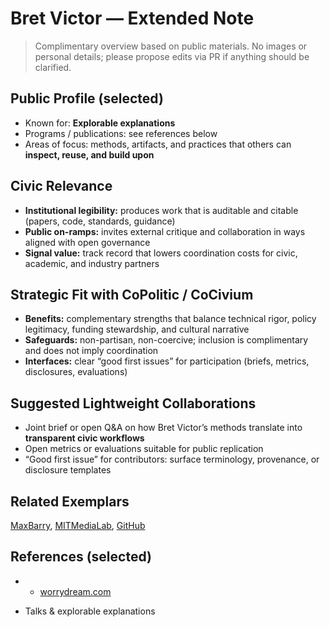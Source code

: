 # Bret Victor — Extended Note

> Complimentary overview based on public materials. No images or personal details; please propose edits via PR if anything should be clarified.

## Public Profile (selected)
- Known for: **Explorable explanations**
- Programs / publications: see references below
- Areas of focus: methods, artifacts, and practices that others can **inspect, reuse, and build upon**

## Civic Relevance
- **Institutional legibility:** produces work that is auditable and citable (papers, code, standards, guidance)
- **Public on-ramps:** invites external critique and collaboration in ways aligned with open governance
- **Signal value:** track record that lowers coordination costs for civic, academic, and industry partners

## Strategic Fit with CoPolitic / CoCivium
- **Benefits:** complementary strengths that balance technical rigor, policy legitimacy, funding stewardship, and cultural narrative
- **Safeguards:** non-partisan, non-coercive; inclusion is complimentary and does not imply coordination
- **Interfaces:** clear “good first issues” for participation (briefs, metrics, disclosures, evaluations)

## Suggested Lightweight Collaborations
- Joint brief or open Q&A on how Bret Victor’s methods translate into **transparent civic workflows**
- Open metrics or evaluations suitable for public replication
- “Good first issue” for contributors: surface terminology, provenance, or disclosure templates

## Related Exemplars
[MaxBarry](/funders/MaxBarry.md), [MITMediaLab](/funders/MITMediaLab.md), [GitHub](/funders/GitHub.md)

## References (selected)
- * [worrydream.com](https://worrydream.com)
* Talks & explorable explanations
